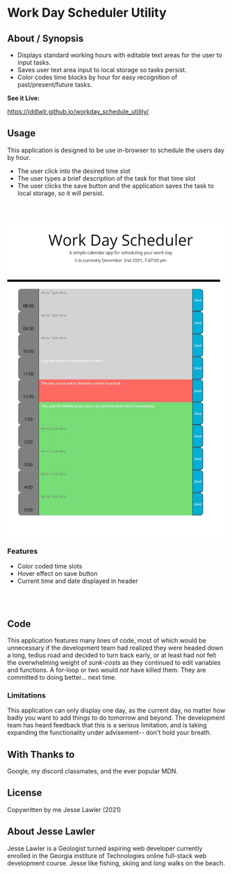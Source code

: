 
# **Work Day Scheduler Utility** 

## About / Synopsis

* Displays standard working hours with editable text areas for the user to input tasks.
* Saves user text area input to local storage so tasks persist. 
* Color codes time blocks by hour for easy recognition of past/present/future tasks.

**See it Live:** 

https://jddlwlr.github.io/workday_schedule_utility/

## Usage

This application is designed to be use in-browser to schedule the users day by hour. 
<br>

* The user click into the desired time slot
* The user types a brief description of the task for that time slot
* The user clicks the save button and the application saves the task to local storage, so it will persist.  
  <br>
  <br>

![Site overview image](https://github.com/jddlwlr/workday_schedule_utility/blob/main/assets/SiteImage.png?raw=true)

### Features

* Color coded time slots
* Hover effect on save button
* Current time and date displayed in header
<br>
<br>

## Code

This application features many lines of code, most of which would be unnecessary if the development team had realized they were headed down a long, tedius road and decided to turn back early, or at least had not felt the overwhelming weight of _sunk-costs_ as they continued to edit variables and functions. A for-loop or two would _not_ have killed them. They are committed to doing better... next time. 

### Limitations

This application can only display one day, as the current day, no matter how badly you want to add things to do tomorrow and beyond. The development team has heard feedback that this is a serious limitation, and is taking expanding the functionality under advisement-- don't hold your breath. 

## With Thanks to

Google, my discord classmates, and the ever popular MDN. 

## License

Copywritten by me Jesse Lawler (2021)

## About Jesse Lawler

Jesse Lawler is a Geologist turned aspiring web developer currently enrolled in the Georgia institure of Technologies online full-stack web development course. Jesse like fishing, skiing and _long_ walks on the beach. 
